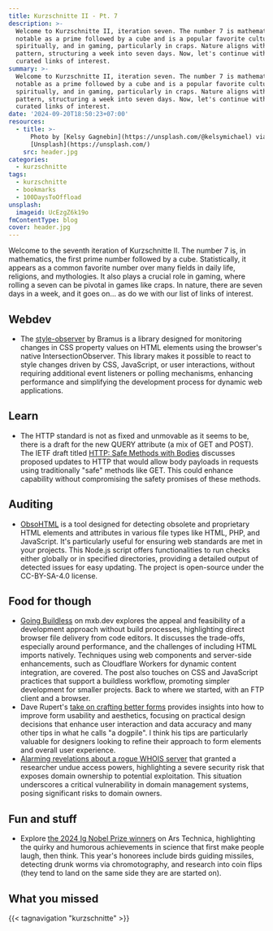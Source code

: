```yaml
---
title: Kurzschnitte II - Pt. 7
description: >-
  Welcome to Kurzschnitte II, iteration seven. The number 7 is mathematically
  notable as a prime followed by a cube and is a popular favorite culturally,
  spiritually, and in gaming, particularly in craps. Nature aligns with this
  pattern, structuring a week into seven days. Now, let's continue with our
  curated links of interest.
summary: >-
  Welcome to Kurzschnitte II, iteration seven. The number 7 is mathematically
  notable as a prime followed by a cube and is a popular favorite culturally,
  spiritually, and in gaming, particularly in craps. Nature aligns with this
  pattern, structuring a week into seven days. Now, let's continue with our
  curated links of interest.
date: '2024-09-20T18:50:23+07:00'
resources:
  - title: >-
      Photo by [Kelsy Gagnebin](https://unsplash.com/@kelsymichael) via
      [Unsplash](https://unsplash.com/)
    src: header.jpg
categories:
  - kurzschnitte
tags:
  - kurzschnitte
  - bookmarks
  - 100DaysToOffload
unsplash:
  imageid: UcEzgZ6k19o
fmContentType: blog
cover: header.jpg
---
```


Welcome to the seventh iteration of Kurzschnitte II. The number 7 is, in mathematics, the first prime number followed by a cube. Statistically, it appears as a common favorite number over many fields in daily life, religions, and mythologies. It also plays a crucial role in gaming, where rolling a seven can be pivotal in games like craps. In nature, there are seven days in a week, and it goes on… as do we with our list of links of interest.

## Webdev

* The [style-observer](https://github.com/bramus/style-observer) by Bramus is a library designed for monitoring changes in CSS property values on HTML elements using the browser's native IntersectionObserver. This library makes it possible to react to style changes driven by CSS, JavaScript, or user interactions, without requiring additional event listeners or polling mechanisms, enhancing performance and simplifying the development process for dynamic web applications.

## Learn

* The HTTP standard is not as fixed and unmovable as it seems to be, there is a draft for the new QUERY attribute (a mix of GET and POST). The IETF draft titled [HTTP: Safe Methods with Bodies](https://www.ietf.org/archive/id/draft-ietf-httpbis-safe-method-w-body-05.html) discusses proposed updates to HTTP that would allow body payloads in requests using traditionally "safe" methods like GET. This could enhance capability without compromising the safety promises of these methods.

## Auditing

* [ObsoHTML](https://github.com/j9t/obsohtml) is a tool designed for detecting obsolete and proprietary HTML elements and attributes in various file types like HTML, PHP, and JavaScript. It's particularly useful for ensuring web standards are met in your projects. This Node.js script offers functionalities to run checks either globally or in specified directories, providing a detailed output of detected issues for easy updating. The project is open-source under the CC-BY-SA-4.0 license.

## Food for though

* [Going Buildless](https://mxb.dev/blog/buildless/) on mxb.dev explores the appeal and feasibility of a development approach without build processes, highlighting direct browser file delivery from code editors. It discusses the trade-offs, especially around performance, and the challenges of including HTML imports natively. Techniques using web components and server-side enhancements, such as Cloudflare Workers for dynamic content integration, are covered. The post also touches on CSS and JavaScript practices that support a buildless workflow, promoting simpler development for smaller projects. Back to where we started, with an FTP client and a browser.
* Dave Rupert's [take on crafting better forms](https://daverupert.com/2024/09/good-forms/) provides insights into how to improve form usability and aesthetics, focusing on practical design decisions that enhance user interaction and data accuracy and many other tips in what he calls "a dogpile". I think his tips are particularly valuable for designers looking to refine their approach to form elements and overall user experience.
* [Alarming revelations about a rogue WHOIS server](https://arstechnica.com/security/2024/09/rogue-whois-server-gives-researcher-superpowers-no-one-should-ever-have/) that granted a researcher undue access powers, highlighting a severe security risk that exposes domain ownership to potential exploitation. This situation underscores a critical vulnerability in domain management systems, posing significant risks to domain owners.

## Fun and stuff

* Explore [the 2024 Ig Nobel Prize winners](https://arstechnica.com/science/2024/09/meet-the-winners-of-the-2024-ig-nobel-prizes/) on Ars Technica, highlighting the quirky and humorous achievements in science that first make people laugh, then think. This year's honorees include birds guiding missiles, detecting drunk worms via chromotography, and research into coin flips (they tend to land on the same side they are are started on).

## What you missed

{{< tagnavigation "kurzschnitte" >}}
